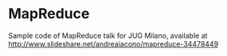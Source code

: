 MapReduce
=========

Sample code of MapReduce talk for JUG Milano, available at http://www.slideshare.net/andreaiacono/mapreduce-34478449
